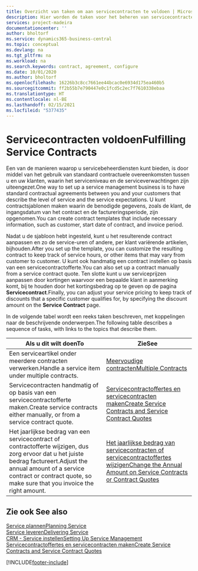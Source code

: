 ```yaml
---
title: Overzicht van taken om aan servicecontracten te voldoen | Microsoft Docs
description: Hier worden de taken voor het beheren van servicecontracten met klanten beschreven.
services: project-madeira
documentationcenter: ''
author: bholtorf
ms.service: dynamics365-business-central
ms.topic: conceptual
ms.devlang: na
ms.tgt_pltfrm: na
ms.workload: na
ms.search.keywords: contract, agreement, configure
ms.date: 10/01/2020
ms.author: bholtorf
ms.openlocfilehash: 16226b3c8cc7661ee44bcac0e6934d175ea460b5
ms.sourcegitcommit: ff2b55b7e790447e0c1fcd5c2ec7f7610338ebaa
ms.translationtype: HT
ms.contentlocale: nl-BE
ms.lasthandoff: 02/15/2021
ms.locfileid: "5377435"
---
```

# <a name="fulfilling-service-contracts"></a><span data-ttu-id="f7b2b-103">Servicecontracten voldoen</span><span class="sxs-lookup"><span data-stu-id="f7b2b-103">Fulfilling Service Contracts</span></span> 
<span data-ttu-id="f7b2b-104">Een van de manieren waarop u servicebeheerdiensten kunt bieden, is door middel van het gebruik van standaard contractuele overeenkomsten tussen u en uw klanten, waarin het serviceniveau en de serviceverwachtingen zijn uiteengezet.</span><span class="sxs-lookup"><span data-stu-id="f7b2b-104">One way to set up a service management business is to have standard contractual agreements between you and your customers that describe the level of service and the service expectations.</span></span> <span data-ttu-id="f7b2b-105">U kunt contractsjablonen maken waarin de benodigde gegevens, zoals de klant, de ingangsdatum van het contract en de factureringsperiode, zijn opgenomen.</span><span class="sxs-lookup"><span data-stu-id="f7b2b-105">You can create contract templates that include necessary information, such as customer, start date of contract, and invoice period.</span></span>  
  
<span data-ttu-id="f7b2b-106">Nadat u de sjabloon hebt ingesteld, kunt u het resulterende contract aanpassen en zo de service-uren of andere, per klant variërende artikelen, bijhouden.</span><span class="sxs-lookup"><span data-stu-id="f7b2b-106">After you set up the template, you can customize the resulting contract to keep track of service hours, or other items that may vary from customer to customer.</span></span> <span data-ttu-id="f7b2b-107">U kunt ook handmatig een contract instellen op basis van een servicecontractofferte.</span><span class="sxs-lookup"><span data-stu-id="f7b2b-107">You can also set up a contract manually from a service contract quote.</span></span> <span data-ttu-id="f7b2b-108">Ten slotte kunt u uw serviceprijzen aanpassen door kortingen waarvoor een bepaalde klant in aanmerking komt, bij te houden door het kortingsbedrag op te geven op de pagina **Servicecontract**.</span><span class="sxs-lookup"><span data-stu-id="f7b2b-108">Finally, you can adjust your service pricing to keep track of discounts that a specific customer qualifies for, by specifying the discount amount on the **Service Contract** page.</span></span>  

<span data-ttu-id="f7b2b-109">In de volgende tabel wordt een reeks taken beschreven, met koppelingen naar de beschrijvende onderwerpen.</span><span class="sxs-lookup"><span data-stu-id="f7b2b-109">The following table describes a sequence of tasks, with links to the topics that describe them.</span></span>   
  
|<span data-ttu-id="f7b2b-110">**Als u dit wilt doen**</span><span class="sxs-lookup"><span data-stu-id="f7b2b-110">**To**</span></span>|<span data-ttu-id="f7b2b-111">**Zie**</span><span class="sxs-lookup"><span data-stu-id="f7b2b-111">**See**</span></span>|  
|------------|-------------|  
|<span data-ttu-id="f7b2b-112">Een serviceartikel onder meerdere contracten verwerken.</span><span class="sxs-lookup"><span data-stu-id="f7b2b-112">Handle a service item under multiple contracts.</span></span> | [<span data-ttu-id="f7b2b-113">Meervoudige contracten</span><span class="sxs-lookup"><span data-stu-id="f7b2b-113">Multiple Contracts</span></span>](service-multiple-contracts.md)|  
|<span data-ttu-id="f7b2b-114">Servicecontracten handmatig of op basis van een servicecontractofferte maken.</span><span class="sxs-lookup"><span data-stu-id="f7b2b-114">Create service contracts either manually, or from a service contract quote.</span></span>| [<span data-ttu-id="f7b2b-115">Servicecontractoffertes en servicecontracten maken</span><span class="sxs-lookup"><span data-stu-id="f7b2b-115">Create Service Contracts and Service Contract Quotes</span></span>](service-how-to-create-service-contracts-and-service-contract-quotes.md)|
|<span data-ttu-id="f7b2b-116">Het jaarlijkse bedrag van een servicecontract of contractofferte wijzigen, dus zorg ervoor dat u het juiste bedrag factureert.</span><span class="sxs-lookup"><span data-stu-id="f7b2b-116">Adjust the annual amount of a service contract or contract quote, so make sure that you invoice the right amount.</span></span>|[<span data-ttu-id="f7b2b-117">Het jaarlijkse bedrag van servicecontracten of servicecontractoffertes wijzigen</span><span class="sxs-lookup"><span data-stu-id="f7b2b-117">Change the Annual Amount on Service Contracts or Contract Quotes</span></span>](service-how-to-change-the-annual-amount-on-service-contracts-or-contract-quotes.md)|

## <a name="see-also"></a><span data-ttu-id="f7b2b-118">Zie ook </span><span class="sxs-lookup"><span data-stu-id="f7b2b-118">See also</span></span>
[<span data-ttu-id="f7b2b-119">Service plannen</span><span class="sxs-lookup"><span data-stu-id="f7b2b-119">Planning Service</span></span>](service-plan-service.md)  
[<span data-ttu-id="f7b2b-120">Service leveren</span><span class="sxs-lookup"><span data-stu-id="f7b2b-120">Delivering Service</span></span>](service-deliver-service.md)  
[<span data-ttu-id="f7b2b-121">CRM - Service instellen</span><span class="sxs-lookup"><span data-stu-id="f7b2b-121">Setting Up Service Management</span></span>](service-setup-service.md)  
[<span data-ttu-id="f7b2b-122">Servicecontractoffertes en servicecontracten maken</span><span class="sxs-lookup"><span data-stu-id="f7b2b-122">Create Service Contracts and Service Contract Quotes</span></span>](service-how-to-create-service-contracts-and-service-contract-quotes.md)  


[!INCLUDE[footer-include](includes/footer-banner.md)]